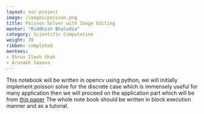 ```yaml
---
layout: soc-project
image: /images/poisson.png
title: Poisson Solver with Image Editing
mentor: "Riddhish Bhalodia"
category: Scientific Computation
weight: 70
ribbon: completed
mentees:
- Dhruv Ilesh Shah
- Arunabh Saxena 
---
```


This notebook will be written in opencv using python, we will initially implement poisson solve for the discrete case which is immensely useful for many application then we will proceed on the application part which will be from <a href="https://www.cs.jhu.edu/~misha/Fall07/Papers/Perez03.pdf">this paper</a>
The whole note book should be written in block execution manner and as a tutorial.
